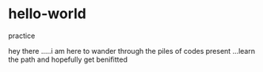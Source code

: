 # hello-world
practice

hey there .....i am here to wander through the piles of codes present ...learn the path and hopefully get benifitted 

